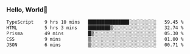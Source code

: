 
### Hello, World🐤

<!--START_SECTION:waka-->

```txt
TypeScript    9 hrs 10 mins   ███████████████░░░░░░░░░░   59.45 %
HTML          5 hrs 3 mins    ████████▒░░░░░░░░░░░░░░░░   32.74 %
Prisma        49 mins         █▒░░░░░░░░░░░░░░░░░░░░░░░   05.30 %
CSS           9 mins          ▒░░░░░░░░░░░░░░░░░░░░░░░░   01.00 %
JSON          6 mins          ▒░░░░░░░░░░░░░░░░░░░░░░░░   00.71 %
```

<!--END_SECTION:waka-->
